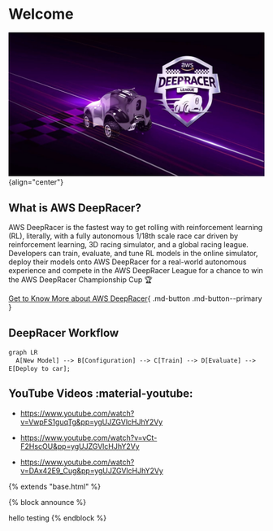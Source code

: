 # **Welcome**

![deepracer](img/ss14.jpeg){align="center"}

## What is AWS DeepRacer?

AWS DeepRacer is the fastest way to get rolling with reinforcement learning (RL), literally, with a fully autonomous 1/18th scale race car driven by reinforcement learning, 3D racing simulator, and a global racing league. Developers can train, evaluate, and tune RL models in the online simulator, deploy their models onto AWS DeepRacer for a real-world autonomous experience and compete in the AWS DeepRacer League for a chance to win the AWS DeepRacer Championship Cup :trophy:

[Get to Know More about AWS DeepRacer](https://aws.amazon.com/deepracer/?nc=sn&loc=1){ .md-button .md-button--primary }

## DeepRacer Workflow

``` mermaid
graph LR
  A[New Model] --> B[Configuration] --> C[Train] --> D[Evaluate] --> E[Deploy to car];
```

## YouTube Videos :material-youtube:

- <https://www.youtube.com/watch?v=VwpFS1guqTg&pp=ygUJZGVlcHJhY2Vy>

- <https://www.youtube.com/watch?v=vCt-F2HscOU&pp=ygUJZGVlcHJhY2Vy>

- <https://www.youtube.com/watch?v=DAx42E9_Cug&pp=ygUJZGVlcHJhY2Vy>

{% extends "base.html" %}

{% block announce %}
  <!-- Add announcement here, including arbitrary HTML -->
  hello testing
{% endblock %}

